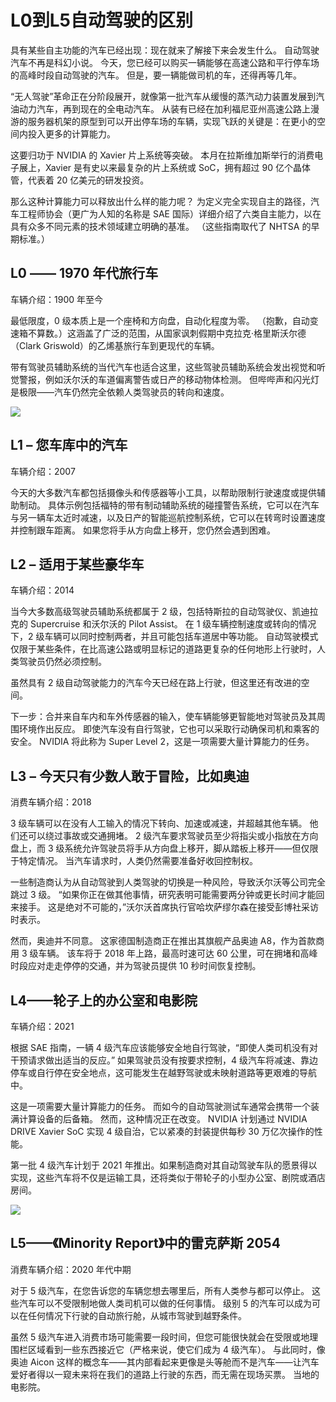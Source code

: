 # L0到L5自动驾驶的区别

具有某些自主功能的汽车已经出现：现在就来了解接下来会发生什么。
自动驾驶汽车不再是科幻小说。 今天，您已经可以购买一辆能够在高速公路和平行停车场的高峰时段自动驾驶的汽车。 但是，要一辆能做司机的车，还得再等几年。

“无人驾驶”革命正在分阶段展开，就像第一批汽车从缓慢的蒸汽动力装置发展到汽油动力汽车，再到现在的全电动汽车。 从装有已经在加利福尼亚州高速公路上漫游的服务器机架的原型到可以开出停车场的车辆，实现飞跃的关键是：在更小的空间内投入更多的计算能力。

这要归功于 NVIDIA 的 Xavier 片上系统等突破。 本月在拉斯维加斯举行的消费电子展上，Xavier 是有史以来最复杂的片上系统或 SoC，拥有超过 90 亿个晶体管，代表着 20 亿美元的研发投资。

那么这种计算能力可以释放出什么样的能力呢？ 为定义完全实现自主的路径，汽车工程师协会（更广为人知的名称是 SAE 国际）详细介绍了六类自主能力，以在具有众多不同元素的技术领域建立明确的基准。 （这些指南取代了 NHTSA 的早期标准。）

## L0 —— 1970 年代旅行车

车辆介绍：1900 年至今

最低限度，0 级本质上是一个座椅和方向盘，自动化程度为零。 （抱歉，自动变速箱不算数。）这涵盖了广泛的范围，从国家讽刺假期中克拉克·格里斯沃尔德（Clark Griswold）的乙烯基旅行车到更现代的车辆。

带有驾驶员辅助系统的当代汽车也适合这里，这些驾驶员辅助系统会发出视觉和听觉警报，例如沃尔沃的车道偏离警告或日产的移动物体检测。 但哔哔声和闪光灯是极限——汽车仍然完全依赖人类驾驶员的转向和速度。

![](https://blogs.nvidia.com/wp-content/uploads/2018/01/wagon-web.jpg.webp)


## L1 – 您车库中的汽车

车辆介绍：2007

今天的大多数汽车都包括摄像头和传感器等小工具，以帮助限制行驶速度或提供辅助制动。 具体示例包括福特的带有制动辅助系统的碰撞警告系统，它可以在汽车与另一辆车太近时减速，以及日产的智能巡航控制系统，它可以在转弯时设置速度并控制跟车距离。 如果您将手从方向盘上移开，您仍然会遇到困难。

## L2 – 适用于某些豪华车

车辆介绍：2014

当今大多数高级驾驶员辅助系统都属于 2 级，包括特斯拉的自动驾驶仪、凯迪拉克的 Supercruise 和沃尔沃的 Pilot Assist。 在 1 级车辆控制速度或转向的情况下，2 级车辆可以同时控制两者，并且可能包括车道居中等功能。 自动驾驶模式仅限于某些条件，在比高速公路或明显标记的道路更复杂的任何地形上行驶时，人类驾驶员仍然必须控制。

虽然具有 2 级自动驾驶能力的汽车今天已经在路上行驶，但这里还有改进的空间。

下一步：合并来自车内和车外传感器的输入，使车辆能够更智能地对驾驶员及其周围环境作出反应。 即使汽车没有自行驾驶，它也可以采取行动确保司机和乘客的安全。 NVIDIA 将此称为 Super Level 2，这是一项需要大量计算能力的任务。

## L3 – 今天只有少数人敢于冒险，比如奥迪

消费车辆介绍：2018

3 级车辆可以在没有人工输入的情况下转向、加速或减速，并超越其他车辆。 他们还可以绕过事故或交通拥堵。 2 级汽车要求驾驶员至少将指尖或小指放在方向盘上，而 3 级系统允许驾驶员将手从方向盘上移开，脚从踏板上移开——但仅限于特定情况。 当汽车请求时，人类仍然需要准备好收回控制权。

一些制造商认为从自动驾驶到人类驾驶的切换是一种风险，导致沃尔沃等公司完全跳过 3 级。 “如果你正在做其他事情，研究表明可能需要两分钟或更长时间才能回来接手。 这是绝对不可能的，”沃尔沃首席执行官哈坎萨缪尔森在接受彭博社采访时表示。

然而，奥迪并不同意。 这家德国制造商正在推出其旗舰产品奥迪 A8，作为首款商用 3 级车辆。 该车将于 2018 年上路，最高时速可达 60 公里，可在拥堵和高峰时段应对走走停停的交通，并为驾驶员提供 10 秒时间恢复控制。

## L4——轮子上的办公室和电影院

车辆介绍：2021

根据 SAE 指南，一辆 4 级汽车应该能够安全地自行驾驶，“即使人类司机没有对干预请求做出适当的反应。” 如果驾驶员没有按要求控制，4 级汽车将减速、靠边停车或自行停在安全地点，这可能发生在越野驾驶或未映射道路等更艰难的导航中。

这是一项需要大量计算能力的任务。 而如今的自动驾驶测试车通常会携带一个装满计算设备的后备箱。 然而，这种情况正在改变。 NVIDIA 计划通过 NVIDIA DRIVE Xavier SoC 实现 4 级自治，它以紧凑的封装提供每秒 30 万亿次操作的性能。

第一批 4 级汽车计划于 2021 年推出。如果制造商对其自动驾驶车队的愿景得以实现，这些汽车将不仅是运输工具，还将类似于带轮子的小型办公室、剧院或酒店房间。

![](https://blogs.nvidia.com/wp-content/uploads/2018/01/xavier-pegasus.jpg.webp)

## L5——《Minority Report》中的雷克萨斯 2054

消费车辆介绍：2020 年代中期

对于 5 级汽车，在您告诉您的车辆您想去哪里后，所有人类参与都可以停止。 这些汽车可以不受限制地做人类司机可以做的任何事情。 级别 5 的汽车可以成为可以在任何情况下行驶的自动旅行舱，从城市驾驶到越野条件。

虽然 5 级汽车进入消费市场可能需要一段时间，但您可能很快就会在受限或地理围栏区域看到一些东西接近它（严格来说，使它们成为 4 级汽车）。 与此同时，像奥迪 Aicon 这样的概念车——其内部看起来更像是头等舱而不是汽车——让汽车爱好者得以一窥未来将在我们的道路上行驶的东西，而无需在现场买票。 当地的电影院。































